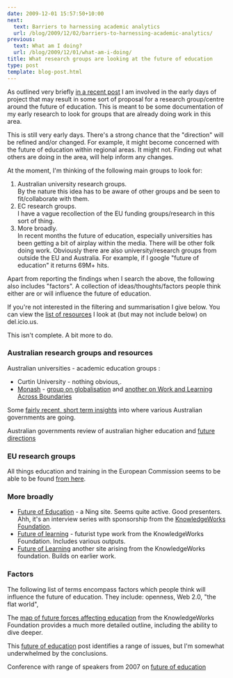 ```yaml
---
date: 2009-12-01 15:57:50+10:00
next:
  text: Barriers to harnessing academic analytics
  url: /blog/2009/12/02/barriers-to-harnessing-academic-analytics/
previous:
  text: What am I doing?
  url: /blog/2009/12/01/what-am-i-doing/
title: What research groups are looking at the future of education
type: post
template: blog-post.html
---
```

As outlined very briefly [in a recent post](/blog/2009/12/01/what-am-i-doing/) I am involved in the early days of project that may result in some sort of proposal for a research group/centre around the future of education. This is meant to be some documentation of my early research to look for groups that are already doing work in this area.

This is still very early days. There's a strong chance that the "direction" will be refined and/or changed. For example, it might become concerned with the future of education within regional areas. It might not. Finding out what others are doing in the area, will help inform any changes.

At the moment, I'm thinking of the following main groups to look for:

1. Australian university research groups.  
    By the nature this idea has to be aware of other groups and be seen to fit/collaborate with them.
2. EC research groups.  
    I have a vague recollection of the EU funding groups/research in this sort of thing.
3. More broadly.  
    In recent months the future of education, especially universities has been getting a bit of airplay within the media. There will be other folk doing work. Obviously there are also university/research groups from outside the EU and Australia. For example, if I google "future of education" it returns 69M+ hits.

Apart from reporting the findings when I search the above, the following also includes "factors". A collection of ideas/thoughts/factors people think either are or will influence the future of education.

If you're not interested in the filtering and summarisation I give below. You can view the [list of resources](http://delicious.com/davidj1/futureofeducation) I look at (but may not include below) on del.icio.us.

This isn't complete. A bit more to do.

### Australian research groups and resources

Australian universities - academic education groups :

- Curtin University - nothing obvious,.
- [Monash](http://www.education.monash.edu.au/) - [group on globalisation](http://www.education.monash.edu.au/research/groups/globalisation/) and [another on Work and Learning Across Boundaries](http://www.education.monash.edu.au/research/groups/worklearning/)

Some [fairly recent, short term insights](http://www.deewr.gov.au/Ministers/Gillard/Media/Releases/Pages/Article_091120_172558.aspx) into where various Australian governments are going.

Australian governments review of australian higher education and [future directions](http://www.deewr.gov.au/HigherEducation/Review/Pages/FuturedirectionsforTertiaryEducation.aspx)

### EU research groups

All things education and training in the European Commission seems to be able to be found [from here](http://ec.europa.eu/education/index_en.htm).

### More broadly

- [Future of Education](http://www.futureofeducation.com/) - a Ning site. Seems quite active. Good presenters. Ahh, it's an interview series with sponsorship from the [KnowledgeWorks Foundation](http://www.kwfdn.org/).
- [Future of learning](http://www.kwfdn.org/future_of_learning/) - futurist type work from the KnowledgeWorks Foundation. Includes various outputs.
- [Future of Learning](http://www.futureofed.org/) another site arising from the KnowledgeWorks foundation. Builds on earlier work.
    

### Factors

The following list of terms encompass factors which people think will influence the future of education. They include: openness, Web 2.0, "the flat world",

The [map of future forces affecting education](http://www.kwfdn.org/map/) from the KnowledgeWorks Foundation provides a much more detailed outline, including the ability to dive deeper.

This [future of education](http://www.futuristspeaker.com/2007/03/the-future-of-education/) post identifies a range of issues, but I'm somewhat underwhelmed by the conclusions.

Conference with range of speakers from 2007 on [future of education](http://umanitoba.ca/learning_technologies/conferences/foe/)